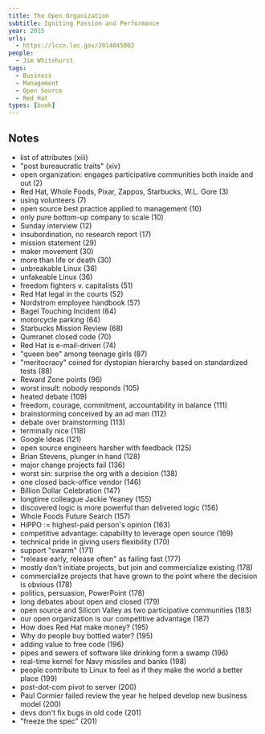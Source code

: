 ```yaml
---
title: The Open Organization
subtitle: Igniting Passion and Performance
year: 2015
urls:
  - https://lccn.loc.gov/2014045002
people:
  - Jim Whitehurst
tags:
  - Business
  - Management
  - Open Source
  - Red Hat
types: [book]
---
```


## Notes
- list of attributes (xiii)
- "post bureaucratic traits" (xiv)
- open organization: engages participative communities both inside and out (2)
- Red Hat, Whole Foods, Pixar, Zappos, Starbucks, W.L. Gore (3)
- using volunteers (7)
- open source best practice applied to management (10)
- only pure bottom-up company to scale (10)
- Sunday interview (12)
- insubordination, no research report (17)
- mission statement (29)
- maker movement (30)
- more than life or death (30)
- unbreakable Linux (36)
- unfakeable Linux (36)
- freedom fighters v. capitalists (51)
- Red Hat legal in the courts (52)
- Nordstrom employee handbook (57)
- Bagel Touching Incident (64)
- motorcycle parking (64)
- Starbucks Mission Review (68)
- Qumranet closed code (70)
- Red Hat is e-mail-driven (74)
- "queen bee" among teenage girls (87)
- "meritocracy" coined for dystopian hierarchy based on standardized tests (88)
- Reward Zone points (96)
- worst insult: nobody responds (105)
- heated debate (109)
- freedom, courage, commitment, accountability in balance (111)
- brainstorming conceived by an ad man (112)
- debate over brainstorming (113)
- terminally nice (118)
- Google Ideas (121)
- open source engineers harsher with feedback (125)
- Brian Stevens, plunger in hand (128)
- major change projects fail (136)
- worst sin: surprise the org with a decision (138)
- one closed back-office vendor (146)
- Billion Dollar Celebration (147)
- longtime colleague Jackie Yeaney (155)
- discovered logic is more powerful than delivered logic (156)
- Whole Foods Future Search (157)
- HiPPO := highest-paid person's opinion (163)
- competitive advantage: capability to leverage open source (169)
- technical pride in giving users flexibility (170)
- support "swarm" (171)
- "release early, release often" as failing fast (177)
- mostly don't initiate projects, but join and commercialize existing (178)
- commercialize projects that have grown to the point where the decision is obvious (178)
- politics, persuasion, PowerPoint (178)
- long debates about open and closed (179)
- open source and Silicon Valley as two participative communities (183)
- our open organization is our competitive advantage (187)
- How does Red Hat make money? (195)
- Why do people buy bottled water? (195)
- adding value to free code (196)
- pipes and sewers of software like drinking form a swamp (196)
- real-time kernel for Navy missiles and banks (198)
- people contribute to Linux to feel as if they make the world a better place (199)
- post-dot-com pivot to server (200)
- Paul Cormier failed review the year he helped develop new business model (200)
- devs don't fix bugs in old code (201)
- "freeze the spec" (201)
